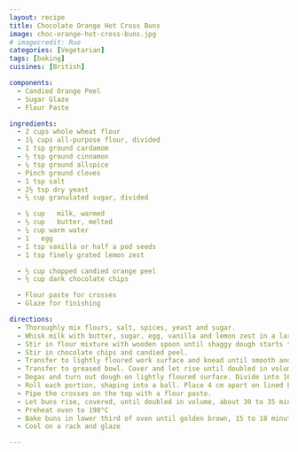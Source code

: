 ```yaml
---
layout: recipe
title: Chocolate Orange Hot Cross Buns
image: choc-orange-hot-cross-buns.jpg
# imagecredit: Rue
categories: [Vegetarian]
tags: [baking]
cuisines: [British]

components:
  - Candied Orange Peel
  - Sugar Glaze
  - Flour Paste

ingredients:
  - 2 cups whole wheat flour
  - 1¾ cups all-purpose flour, divided
  - 1 tsp ground cardamom
  - ½ tsp ground cinnamon
  - ¼ tsp ground allspice
  - Pinch ground cloves
  - 1 tsp salt
  - 2½ tsp dry yeast
  - ⅓ cup granulated sugar, divided

  - ¾ cup	milk, warmed
  - ⅓ cup	butter, melted
  - ¼ cup warm water
  - 1	egg
  - 1 tsp vanilla or half a pod seeds
  - 1 tsp finely grated lemon zest

  - ½ cup chopped candied orange peel
  - ½ cup dark chocolate chips

  - Flour paste for crosses
  - Glaze for finishing

directions:
  - Thoroughly mix flours, salt, spices, yeast and sugar.
  - Whisk milk with butter, sugar, egg, vanilla and lemon zest in a large bowl.
  - Stir in flour mixture with wooden spoon until shaggy dough starts to form, adding extra flour if dough is too sticky.
  - Stir in chocolate chips and candied peel.
  - Transfer to lightly floured work surface and knead until smooth and elastic, about 10 minutes.
  - Transfer to greased bowl. Cover and let rise until doubled in volume, about 45 to 60 minutes.
  - Degas and turn out dough on lightly floured surface. Divide into 16 equal portions.
  - Roll each portion, shaping into a ball. Place 4 cm apart on lined baking sheet.
  - Pipe the crosses on the top with a flour paste.
  - Let buns rise, covered, until doubled in volume, about 30 to 35 minutes.
  - Preheat oven to 190°C
  - Bake buns in lower third of oven until golden brown, 15 to 18 minutes.
  - Cool on a rack and glaze

---
```

